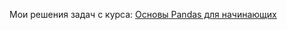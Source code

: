 Мои решения задач с курса:
[Основы Pandas для начинающих](https://stepik.org/course/120014/syllabus)
